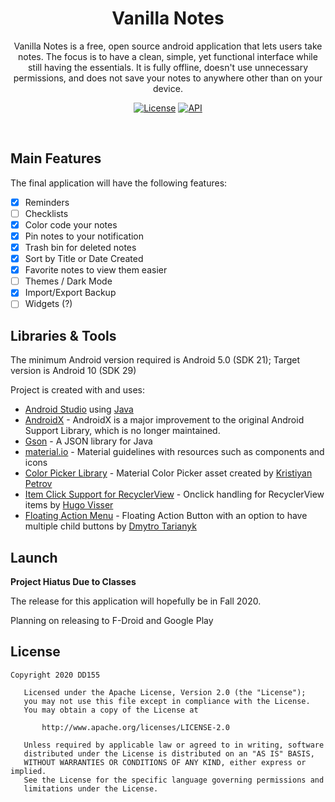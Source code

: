 <h1 align = 'center'>Vanilla Notes</h1> 
<p align = 'center'>
Vanilla Notes is a free, open source android application that lets users take notes. The focus is to have a clean, simple, yet functional interface while still having the essentials. It is fully offline, doesn't use unnecessary permissions, and does not save your notes to anywhere other than on your device.
</p>

<p align = 'center'>
  <a href="https://opensource.org/licenses/Apache-2.0"><img alt="License" src="https://img.shields.io/badge/License-Apache%202.0-blue.svg"/></a>
  <a href="https://android-arsenal.com/api?level=21"><img alt="API" src="https://img.shields.io/badge/API-21%2B-brightgreen.svg?style=flat"/></a>

</p>
<br/>

## Main Features

The final application will have the following features:

- [x] Reminders
- [ ] Checklists
- [x] Color code your notes
- [x] Pin notes to your notification
- [x] Trash bin for deleted notes
- [x] Sort by Title or Date Created
- [x] Favorite notes to view them easier
- [ ] Themes / Dark Mode
- [x] Import/Export Backup
- [ ] Widgets (?)

## Libraries & Tools
The minimum Android version required is Android 5.0 (SDK 21); Target version is Android 10 (SDK 29)

Project is created with and uses:

- [Android Studio](https://developer.android.com/studio/install) using [Java](https://www.java.com/en/)
- [AndroidX](https://developer.android.com/jetpack/androidx) - AndroidX is a major improvement to the original Android Support Library, which is no longer maintained.
- [Gson](https://github.com/google/gson) - A JSON library for Java
- [material.io](https://material.io/) - Material guidelines with resources such as components and icons
- [Color Picker Library](https://github.com/kristiyanP/colorpicker) - Material Color Picker asset created by [Kristiyan Petrov](https://github.com/kristiyanP)
- [Item Click Support for RecyclerView](https://www.littlerobots.nl/blog/Handle-Android-RecyclerView-Clicks/) - Onclick handling for RecyclerView items by [Hugo Visser](https://www.littlerobots.nl/blog/)
- [Floating Action Menu](https://github.com/Clans/FloatingActionButton) - Floating Action Button with an option to have multiple child buttons by [Dmytro Tarianyk](https://github.com/Clans)


## Launch

**Project Hiatus Due to Classes**

The release for this application will hopefully be in Fall 2020.

Planning on releasing to F-Droid and Google Play

## License
```
Copyright 2020 DD155

   Licensed under the Apache License, Version 2.0 (the "License");
   you may not use this file except in compliance with the License.
   You may obtain a copy of the License at

       http://www.apache.org/licenses/LICENSE-2.0

   Unless required by applicable law or agreed to in writing, software
   distributed under the License is distributed on an "AS IS" BASIS,
   WITHOUT WARRANTIES OR CONDITIONS OF ANY KIND, either express or implied.
   See the License for the specific language governing permissions and
   limitations under the License.
```
